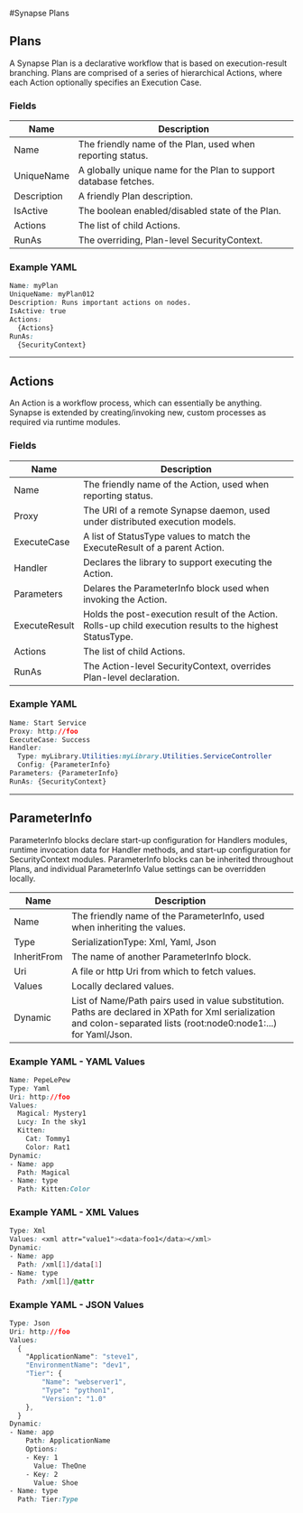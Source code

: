 #Synapse Plans

## Plans

A Synapse Plan is a declarative workflow that is based on execution-result branching.  Plans are comprised of a series of hierarchical Actions, where each Action optionally specifies an Execution Case.

### Fields

|Name|Description
|-|-
|Name|The friendly name of the Plan, used when reporting status.
|UniqueName|A globally unique name for the Plan to support database fetches.
|Description|A friendly Plan description.
|IsActive|The boolean enabled/disabled state of the Plan.
|Actions|The list of child Actions.
|RunAs|The overriding, Plan-level SecurityContext.

### Example YAML

```css
Name: myPlan
UniqueName: myPlan012
Description: Runs important actions on nodes.
IsActive: true
Actions:
  {Actions}
RunAs:
  {SecurityContext}
```

---

## Actions

An Action is a workflow process, which can essentially be anything.  Synapse is extended by creating/invoking new, custom processes as required via runtime modules.

### Fields

|Name|Description
|-|-
|Name|The friendly name of the Action, used when reporting status.
|Proxy|The URI of a remote Synapse daemon, used under distributed execution models.
|ExecuteCase|A list of StatusType values to match the ExecuteResult of a parent Action.
|Handler|Declares the library to support executing the Action.
|Parameters|Delares the ParameterInfo block used when invoking the Action.
|ExecuteResult|Holds the post-execution result of the Action.  Rolls-up child execution results to the highest StatusType.
|Actions|The list of child Actions.
|RunAs|The Action-level SecurityContext, overrides Plan-level declaration.

### Example YAML

```css
Name: Start Service
Proxy: http://foo
ExecuteCase: Success
Handler:
  Type: myLibrary.Utilities:myLibrary.Utilities.ServiceController
  Config: {ParameterInfo}
Parameters: {ParameterInfo}
RunAs: {SecurityContext}
```

---

## ParameterInfo

ParameterInfo blocks declare start-up configuration for Handlers modules, runtime invocation data for Handler methods, and start-up configuration for SecurityContext modules. ParameterInfo blocks can be inherited throughout Plans, and individual ParameterInfo Value settings can be overridden locally.

|Name|Description
|-|-
|Name|The friendly name of the ParameterInfo, used when inheriting the values.
|Type|SerializationType: Xml, Yaml, Json
|InheritFrom|The name of another ParameterInfo block.
|Uri|A file or http Uri from which to fetch values.
|Values|Locally declared values.
|Dynamic|List of Name/Path pairs used in value substitution.  Paths are declared in XPath for Xml serialization and colon-separated lists (root:node0:node1:...) for Yaml/Json.

### Example YAML - YAML Values

```css
Name: PepeLePew
Type: Yaml
Uri: http://foo
Values:
  Magical: Mystery1
  Lucy: In the sky1
  Kitten:
    Cat: Tommy1
    Color: Rat1
Dynamic:
- Name: app
  Path: Magical
- Name: type
  Path: Kitten:Color
```

### Example YAML - XML Values

```css
Type: Xml
Values: <xml attr="value1"><data>foo1</data></xml>
Dynamic:
- Name: app
  Path: /xml[1]/data[1]
- Name: type
  Path: /xml[1]/@attr
```

### Example YAML - JSON Values

```css
Type: Json
Uri: http://foo
Values:
  {
    "ApplicationName": "steve1",
    "EnvironmentName": "dev1",
    "Tier": {
        "Name": "webserver1",
        "Type": "python1",
        "Version": "1.0"
    },
  }
Dynamic:
- Name: app
    Path: ApplicationName
    Options:
    - Key: 1
      Value: TheOne
    - Key: 2
      Value: Shoe
- Name: type
  Path: Tier:Type
```